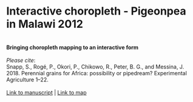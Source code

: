 # Interactive choropleth - Pigeonpea in Malawi  2012

<br>
<b>Bringing choropleth mapping to an interactive form</b>
<br>
<br>
<i>Please cite</i>:
<br>
Snapp, S., Rogé, P., Okori, P., Chikowo, R., Peter, B. G., and Messina, J. 2018. Perennial grains for Africa: possibility or pipedream? Experimental Agriculture 1–22.
<br>
<br>
<a href = "https://doi.org/10.1017/S0014479718000066">Link to manuscript</a> | <a href = "https://cartoscience.github.io/mw-pigeonpea-choropleth/">Link to map</a>
